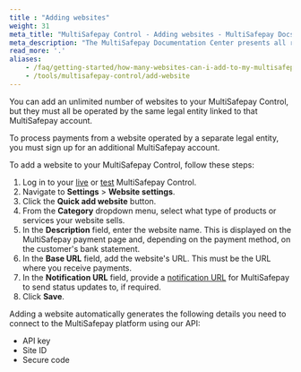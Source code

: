 ```yaml
---
title : "Adding websites"
weight: 31
meta_title: "MultiSafepay Control - Adding websites - MultiSafepay Docs"
meta_description: "The MultiSafepay Documentation Center presents all relevant information about our Plugins and API. You can also find support pages for payment methods, tools and general questions as well as the contact details of our Support and Integration Teams."
read_more: '.'
aliases:
    - /faq/getting-started/how-many-websites-can-i-add-to-my-multisafepay-account/
    - /tools/multisafepay-control/add-website
---
```

You can add an unlimited number of websites to your MultiSafepay Control, but they must all be operated by the same legal entity linked to that MultiSafepay account.

To process payments from a website operated by a separate legal entity, you must sign up for an additional MultiSafepay account.

To add a website to your MultiSafepay Control, follow these steps:

1. Log in to your [live](https://merchant.multisafepay.com) or [test](https://testmerchant.multisafepay.com) MultiSafepay Control.
2. Navigate to **Settings** > **Website settings**.
3. Click the **Quick add website** button.
4. From the **Category** dropdown menu, select what type of products or services your website sells.
5. In the **Description** field, enter the website name. This is displayed on the MultiSafepay payment page and, depending on the payment method, on the customer's bank statement.
6. In the **Base URL** field, add the website's URL. This must be the URL where you receive payments.
7. In the **Notification URL** field, provide a [notification URL](/faq/api/how-does-the-notification-url-work) for MultiSafepay to send status updates to, if required.
8. Click **Save**.

Adding a website automatically generates the following details you need to connect to the MultiSafepay platform using our API:

- API key
- Site ID
- Secure code



